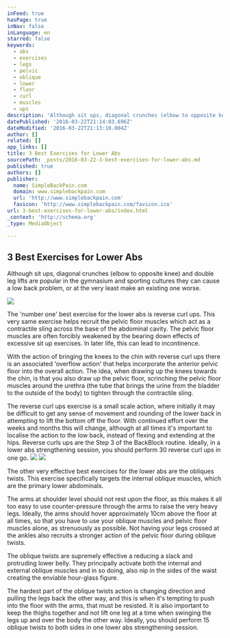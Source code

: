 ```yaml
---
inFeed: true
hasPage: true
inNav: false
inLanguage: en
starred: false
keywords:
  - abs
  - exercises
  - legs
  - pelvic
  - oblique
  - lower
  - floor
  - curl
  - muscles
  - ups
description: 'Although sit ups, diagonal crunches (elbow to opposite knee) and double leg lifts are popular in the gymnasium and sporting cultures they can cause a low back problem, or at the very least make an existing one worse.'
datePublished: '2016-03-22T21:14:03.696Z'
dateModified: '2016-03-22T21:13:10.004Z'
author: []
related: []
app_links: []
title: 3 Best Exercises for Lower Abs
sourcePath: _posts/2016-03-22-3-best-exercises-for-lower-abs.md
published: true
authors: []
publisher:
  name: SimpleBackPain.com
  domain: www.simplebackpain.com
  url: 'http://www.simplebackpain.com'
  favicon: 'http://www.simplebackpain.com/favicon.ico'
url: 3-best-exercises-for-lower-abs/index.html
_context: 'http://schema.org'
_type: MediaObject

---
```

<article style=""><h1>3 Best Exercises for Lower Abs</h1><p>Although sit ups, diagonal crunches (elbow to opposite knee) and double leg lifts are popular in the gymnasium and sporting cultures they can cause a low back problem, or at the very least make an existing one worse.</p><img src="https://s3-us-west-2.amazonaws.com/the-grid-img/p/2ec2f2ce19ffecee513721c475c181f90a30c840.jpg" /></article>

The 'number one' best exercise for the lower abs is reverse curl ups. This very same exercise helps recruit the pelvic floor muscles which act as a contractile sling across the base of the abdominal cavity. The pelvic floor muscles are often forcibly weakened by the bearing down effects of excessive sit up exercises. In later life, this can lead to incontinence. 

With the action of bringing the knees to the chin with reverse curl ups there is an associated 'overflow action' that helps incorporate the anterior pelvic floor into the overall action. The idea, when drawing up the knees towards the chin, is that you also draw up the pelvic floor, scrinching the pelvic floor muscles around the urethra (the tube that brings the urine from the bladder to the outside of the body) to tighten through the contractile sling. 

The reverse curl ups exercise is a small scale action, where initially it may be difficult to get any sense of movement and rounding of the lower back in attempting to lift the bottom off the floor. With continued effort over the weeks and months this will change, although at all times it's important to localise the action to the low back, instead of flexing and extending at the hips. Reverse curls ups are the Step 3 of the BackBlock routine. Ideally, in a lower abs strengthening session, you should perform 30 reverse curl ups in one go.
![](https://the-grid-user-content.s3-us-west-2.amazonaws.com/e5e0a7a8-bca6-49d1-a1fc-e1bafe2025e8.jpg)
![](https://the-grid-user-content.s3-us-west-2.amazonaws.com/5cd891af-bad6-422c-89dd-2c1ee40bb9c7.jpg)

The other very effective best exercises for the lower abs are the obliques twists. This exercise specifically targets the internal oblique muscles, which are the primary lower abdominals. 

The arms at shoulder level should not rest upon the floor, as this makes it all too easy to use counter-pressure through the arms to raise the very heavy legs. Ideally, the arms should hover approximately 10cm above the floor at all times, so that you have to use your oblique muscles and pelvic floor muscles alone, as strenuously as possible. Not having your legs crossed at the ankles also recruits a stronger action of the pelvic floor during oblique twists. 

The oblique twists are supremely effective a reducing a slack and protruding lower belly. They principally activate both the internal and external oblique muscles and in so doing, also nip in the sides of the waist creating the enviable hour-glass figure. 

The hardest part of the oblique twists action is changing direction and pulling the legs back the other way, and this is when it's tempting to push into the floor with the arms, that must be resisted. It is also important to keep the thighs together and not lift one leg at a time when swinging the legs up and over the body the other way. Ideally, you should perform 15 oblique twists to both sides in one lower abs strengthening session.